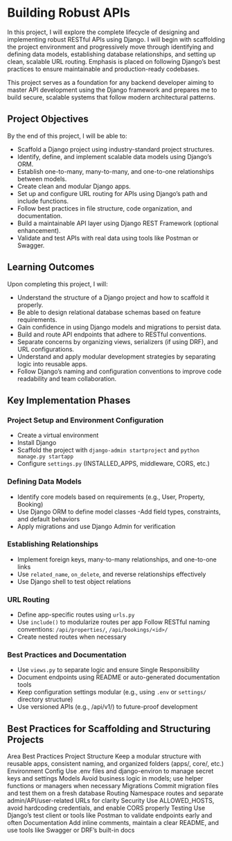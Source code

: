 # Building Robust APIs
In this project, I will explore the complete lifecycle of designing and implementing robust RESTful APIs using Django. I will begin with scaffolding the project environment and progressively move through identifying and defining data models, establishing database relationships, and setting up clean, scalable URL routing. Emphasis is placed on following Django’s best practices to ensure maintainable and production-ready codebases.

This project serves as a foundation for any backend developer aiming to master API development using the Django framework and prepares me to build secure, scalable systems that follow modern architectural patterns.

## Project Objectives
By the end of this project, I will be able to:

- Scaffold a Django project using industry-standard project structures.
- Identify, define, and implement scalable data models using Django’s ORM.
- Establish one-to-many, many-to-many, and one-to-one relationships between models.
- Create clean and modular Django apps.
- Set up and configure URL routing for APIs using Django’s path and include functions.
- Follow best practices in file structure, code organization, and documentation.
- Build a maintainable API layer using Django REST Framework (optional enhancement).
- Validate and test APIs with real data using tools like Postman or Swagger.

## Learning Outcomes
Upon completing this project, I will:

- Understand the structure of a Django project and how to scaffold it properly.
- Be able to design relational database schemas based on feature requirements.
- Gain confidence in using Django models and migrations to persist data.
- Build and route API endpoints that adhere to RESTful conventions.
- Separate concerns by organizing views, serializers (if using DRF), and URL configurations.
- Understand and apply modular development strategies by separating logic into reusable apps.
- Follow Django’s naming and configuration conventions to improve code readability and team collaboration.

## Key Implementation Phases

### Project Setup and Environment Configuration

- Create a virtual environment
- Install Django
- Scaffold the project with ```django-admin startproject``` and ```python manage.py startapp```
- Configure ```settings.py``` (INSTALLED_APPS, middleware, CORS, etc.)

### Defining Data Models

- Identify core models based on requirements (e.g., User, Property, Booking)
- Use Django ORM to define model classes
-Add field types, constraints, and default behaviors
- Apply migrations and use Django Admin for verification

### Establishing Relationships

- Implement foreign keys, many-to-many relationships, and one-to-one links
- Use ```related_name```, ```on_delete```, and reverse relationships effectively
- Use Django shell to test object relations

### URL Routing

- Define app-specific routes using ```urls.py```
- Use ```include()``` to modularize routes per app
Follow RESTful naming conventions: ```/api/properties/```, ```/api/bookings/<id>/```
- Create nested routes when necessary

### Best Practices and Documentation

- Use ```views.py``` to separate logic and ensure Single Responsibility
- Document endpoints using README or auto-generated documentation tools
- Keep configuration settings modular (e.g., using ```.env``` or ```settings/``` directory structure)
- Use versioned APIs (e.g., /api/v1/) to future-proof development

## Best Practices for Scaffolding and Structuring Projects

Area	Best Practices
Project Structure	Keep a modular structure with reusable apps, consistent naming, and organized folders (apps/, core/, etc.)
Environment Config	Use .env files and django-environ to manage secret keys and settings
Models	Avoid business logic in models; use helper functions or managers when necessary
Migrations	Commit migration files and test them on a fresh database
Routing	Namespace routes and separate admin/API/user-related URLs for clarity
Security	Use ALLOWED_HOSTS, avoid hardcoding credentials, and enable CORS properly
Testing	Use Django’s test client or tools like Postman to validate endpoints early and often
Documentation	Add inline comments, maintain a clear README, and use tools like Swagger or DRF’s built-in docs